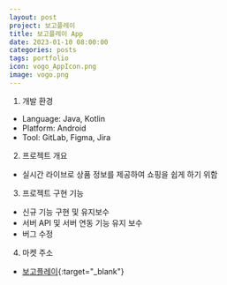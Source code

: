 ```yaml
---
layout: post
project: 보고플레이
title: 보고플레이 App
date: 2023-01-10 08:00:00 
categories: posts 
tags: portfolio
icon: vogo_AppIcon.png
image: vogo.png
---
```


1) 개발 환경  
 - Language: Java, Kotlin
 - Platform: Android  
 - Tool: GitLab, Figma, Jira

2) 프로젝트 개요  
 - 실시간 라이브로 상품 정보를 제공하여 쇼핑을 쉽게 하기 위함

3) 프로젝트 구현 기능  
 - 신규 기능 구현 및 유지보수
 - 서버 API 및 서버 연동 기능 유지 보수  
 - 버그 수정  
 
4) 마켓 주소  
 - [보고플레이](https://play.google.com/store/apps/details?id=com.vogo.android){:target="_blank"}  
 
